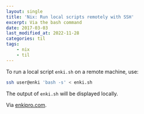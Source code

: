 ```yaml
---
layout: single
title: 'Nix: Run local scripts remotely with SSH'
excerpt: Via the bash command
date: 2017-03-03
last_modified_at: 2022-11-28
categories: til
tags:
    - nix
    - til
---
```


To run a local script `enki.sh` on a remote machine, use:

```bash
ssh user@enki 'bash -s' < enki.sh
```

The output of `enki.sh` will be displayed locally.

Via [enkipro.com](https://app.enkipro.com/#/insight/56f53541b513b106007135f2).
